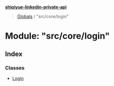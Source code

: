 **[shiqiyue-linkedin-private-api](../README.md)**

> [Globals](../globals.md) / "src/core/login"

# Module: "src/core/login"

## Index

### Classes

* [Login](../classes/_src_core_login_.login.md)
